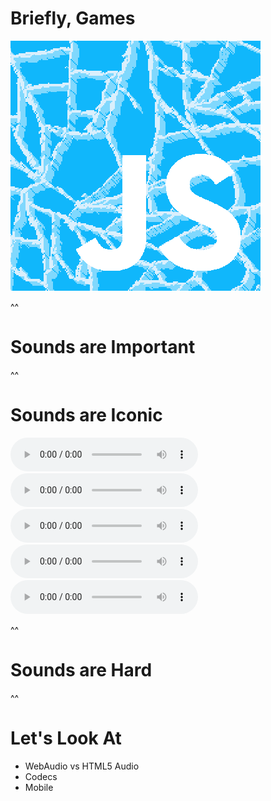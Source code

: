 # Briefly, Games

![Frozen JS](img/frozen.png)

^^

# Sounds are Important

^^

# Sounds are Iconic

<audio src="sounds/mario_pipe.mp3" controls></audio>
<audio src="sounds/zelda_secret.mp3" controls></audio>
<audio src="sounds/sonic_rings_lost.mp3" controls></audio>
<audio src="sounds/pacman_death.mp3" controls></audio>
<audio src="sounds/megaman_death.mp3" controls></audio>

^^

# Sounds are Hard

^^

# Let's Look At

* WebAudio vs HTML5 Audio
* Codecs
* Mobile